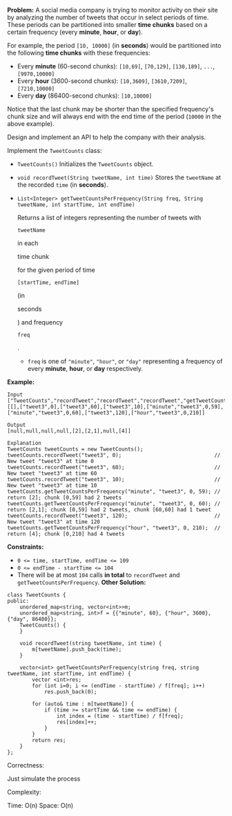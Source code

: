 **Problem:**
A social media company is trying to monitor activity on their site by analyzing the number of tweets that occur in select periods of time. These periods can be partitioned into smaller **time chunks** based on a certain frequency (every **minute**, **hour**, or **day**).

For example, the period `[10, 10000]` (in **seconds**) would be partitioned into the following **time chunks** with these frequencies:

- Every **minute** (60-second chunks): `[10,69]`, `[70,129]`, `[130,189]`, `...`, `[9970,10000]`
- Every **hour** (3600-second chunks): `[10,3609]`, `[3610,7209]`, `[7210,10000]`
- Every **day** (86400-second chunks): `[10,10000]`

Notice that the last chunk may be shorter than the specified frequency's chunk size and will always end with the end time of the period (`10000` in the above example).

Design and implement an API to help the company with their analysis.

Implement the `TweetCounts` class:

- `TweetCounts()` Initializes the `TweetCounts` object.

- `void recordTweet(String tweetName, int time)` Stores the `tweetName` at the recorded `time` (in **seconds**).

- ```
  List<Integer> getTweetCountsPerFrequency(String freq, String tweetName, int startTime, int endTime)
  ```

   

  Returns a list of integers representing the number of tweets with

   

  ```
  tweetName
  ```

   

  in each

   

  time chunk

   

  for the given period of time

   

  ```
  [startTime, endTime]
  ```

   

  (in

   

  seconds

  ) and frequency

   

  ```
  freq
  ```

  .

  - `freq` is one of `"minute"`, `"hour"`, or `"day"` representing a frequency of every **minute**, **hour**, or **day** respectively.

 

**Example:**

```
Input
["TweetCounts","recordTweet","recordTweet","recordTweet","getTweetCountsPerFrequency","getTweetCountsPerFrequency","recordTweet","getTweetCountsPerFrequency"]
[[],["tweet3",0],["tweet3",60],["tweet3",10],["minute","tweet3",0,59],["minute","tweet3",0,60],["tweet3",120],["hour","tweet3",0,210]]

Output
[null,null,null,null,[2],[2,1],null,[4]]

Explanation
TweetCounts tweetCounts = new TweetCounts();
tweetCounts.recordTweet("tweet3", 0);                              // New tweet "tweet3" at time 0
tweetCounts.recordTweet("tweet3", 60);                             // New tweet "tweet3" at time 60
tweetCounts.recordTweet("tweet3", 10);                             // New tweet "tweet3" at time 10
tweetCounts.getTweetCountsPerFrequency("minute", "tweet3", 0, 59); // return [2]; chunk [0,59] had 2 tweets
tweetCounts.getTweetCountsPerFrequency("minute", "tweet3", 0, 60); // return [2,1]; chunk [0,59] had 2 tweets, chunk [60,60] had 1 tweet
tweetCounts.recordTweet("tweet3", 120);                            // New tweet "tweet3" at time 120
tweetCounts.getTweetCountsPerFrequency("hour", "tweet3", 0, 210);  // return [4]; chunk [0,210] had 4 tweets
```

 

**Constraints:**

- `0 <= time, startTime, endTime <= 109`
- `0 <= endTime - startTime <= 104`
- There will be at most `104` calls **in total** to `recordTweet` and `getTweetCountsPerFrequency`.
**Other Solution:**
```
class TweetCounts {
public:
    unordered_map<string, vector<int>>m;
    unordered_map<string, int>f = {{"minute", 60}, {"hour", 3600}, {"day", 86400}};
    TweetCounts() {
    }
    
    void recordTweet(string tweetName, int time) {
        m[tweetName].push_back(time);
    }
    
    vector<int> getTweetCountsPerFrequency(string freq, string tweetName, int startTime, int endTime) {
        vector <int>res;
        for (int i=0; i <= (endTime - startTime) / f[freq]; i++)
            res.push_back(0);

        for (auto& time : m[tweetName]) {
            if (time >= startTime && time <= endTime) {
                int index = (time - startTime) / f[freq];
                res[index]++;
            }
        }
        return res;
    }
};
```
Correctness:

Just simulate the process

Complexity:

Time: O(n)
Space: O(n)